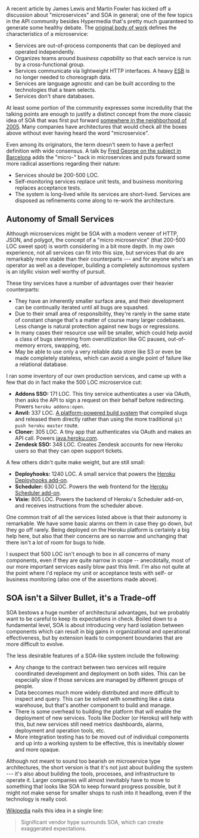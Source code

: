 A recent article by James Lewis and Martin Fowler has kicked off a discussion about "microservices" and SOA in general; one of the few topics in the API community besides Hypermedia that's pretty much guaranteed to generate some healthy debate. The [original body of work](http://martinfowler.com/articles/microservices.html) defines the characteristics of a microservice:

* Services are out-of-process components that can be deployed and operated independently.
* Organizes teams around _business capability_ so that each service is run by a cross-functional group.
* Services communicate via lightweight HTTP interfaces. A heavy [ESB](http://en.wikipedia.org/wiki/Enterprise_service_bus) is no longer needed to choreograph data.
* Services are language agnostic and can be built according to the technologies that a team selects.
* Services don't share databases.

At least some portion of the community expresses some incredulity that the talking points are enough to justify a distinct concept from the more classic idea of SOA that was first put forward [somewhere in the neighborhood of 2005](http://books.google.com/books/about/Service_Oriented_Architecture.html?id=qLrLngEACAAJ). Many companies have architectures that would check all the boxes above without ever having heard the word "microservice".

Even among its originators, the term doesn't seem to have a perfect definition with wide consensus. A talk by [Fred George on the subject in Barcelona](https://www.youtube.com/watch?v=2rKEveL55TY) adds the "micro-" back in microservices and puts forward some more radical assertions regarding their nature:

* Services should be 200-500 LOC.
* Self-monitoring services replace unit tests, and business monitoring replaces acceptance tests.
* The system is long-lived while its services are short-lived. Services are disposed as refinements come along to re-work the architecture.

## Autonomy of Small Services

Although microservices might be SOA with a modern veneer of HTTP, JSON, and polygot, the concept of a "micro microservice" (that 200-500 LOC sweet spot) is worth considering in a bit more depth. In my own experience, not all services can fit into this size, but services that do are remarkably more stable than their counterparts --- and for anyone who's an operator as well as a developer, building a completely autonomous system is an idyllic vision well worthy of pursuit.

These tiny services have a number of advantages over their heavier counterparts:

* They have an inherently smaller surface area, and their development can be continually iterated until all bugs are squashed.
* Due to their small area of responsibility, they're rarely in the same state of constant change that's a matter of course many larger codebases. Less change is natural protection against new bugs or regressions.
* In many cases their resource use will be smaller, which could help avoid a class of bugs stemming from overutilization like GC pauses, out-of-memory errors, swapping, etc.
* May be able to use only a very reliable data store like S3 or even be made completely stateless, which can avoid a single point of failure like a relational database.

I ran some inventory of our own production services, and came up with a few that do in fact make the 500 LOC microservice cut:

* **Addons SSO:** 171 LOC. This tiny service authenticates a user via OAuth, then asks the API to sign a request on their behalf before redirecting. Powers `heroku addons:open`.
* **Anvil:** 337 LOC. [A platform-powered build system](https://github.com/ddollar/heroku-anvil) that compiled slugs and released them directly rather than using the more traditional `git push heroku master` route.
* **Cloner:** 305 LOC. A tiny app that authenticates via OAuth and makes an API call. Powers [java.heroku.com](https://java.heroku.com).
* **Zendesk SSO:** 348 LOC. Creates Zendesk accounts for new Heroku users so that they can open support tickets.

A few others didn't quite make weight, but are still small:

* **Deployhooks:** 1240 LOC. A small service that powers the [Heroku Deployhooks add-on](https://devcenter.heroku.com/articles/deploy-hooks).
* **Scheduler:** 630 LOC. Powers the web frontend for the [Heroku Scheduler add-on](https://devcenter.heroku.com/articles/scheduler).
* **Vixie:** 805 LOC. Powers the backend of Heroku's Scheduler add-on, and receives instructions from the scheduler above.

One common trait of all the services listed above is that their autonomy is remarkable. We have some basic alarms on them in case they go down, but they go off rarely. Being deployed on the Heroku platform is certainly a big help here, but also that their concerns are so narrow and unchanging that there isn't a lot of room for bugs to hide.

I suspect that 500 LOC isn't enough to box in all concerns of many components, even if they are quite narrow in scope -- anecdotally, most of our more important services easily blow past this limit. I'm also not quite at the point where I'd replace my unit or acceptance tests with self- or business monitoring (also one of the assertions made above).

## SOA isn't a Silver Bullet, it's a Trade-off

SOA bestows a huge number of architectural advantages, but we probably want to be careful to keep its expectations in check. Boiled down to a fundamental level, SOA is about introducing very hard isolation between components which can result in big gains in organizational and operational effectiveness, but by extension leads to component boundaries that are more difficult to evolve.

The less desirable features of a SOA-like system include the following:

* Any change to the contract between two services will require coordinated development and deployment on both sides. This can be especially slow if those services are managed by different groups of people.
* Data beccomes much more widely distributed and more difficult to inspect and query. This can be solved with something like a data warehouse, but that's another component to build and manage.
* There is some overhead to building the platform that will enable the deployment of new services. Tools like Docker (or Heroku) will help with this, but new services still need metrics dashboards, alarms, deployment and operation tools, etc.
* More integration testing has to be moved out of individual components and up into a working system to be effective, this is inevitably slower and more opaque.

Although not meant to sound too bearish on microservice type architectures, the short version is that it's not just about building the system --- it's also about building the tools, processes, and infrastructure to operate it. Larger companies will almost inevitably have to move to something that looks like SOA to keep forward progress possible, but it might not make sense for smaller shops to rush into it headlong, even if the technology is really cool.

[Wikipedia](http://en.wikipedia.org/wiki/Service-oriented_architecture) nails this idea in a single line:

> Significant vendor hype surrounds SOA, which can create exaggerated expectations.
